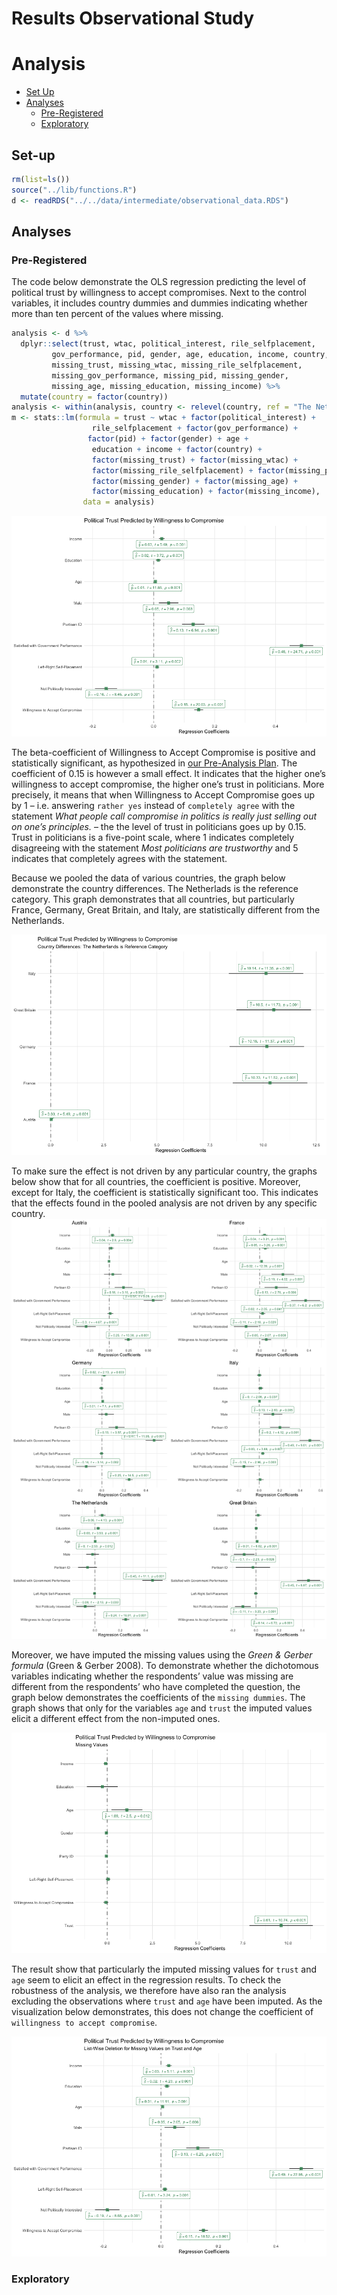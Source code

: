 Results Observational Study
================

# Analysis

  - [Set Up](#set-up)
  - [Analyses](#analysis)
      - [Pre-Registered](#pre-registered)
      - [Exploratory](#exploratory)

## Set-up

``` r
rm(list=ls())
source("../lib/functions.R")
d <- readRDS("../../data/intermediate/observational_data.RDS")
```

## Analyses

### Pre-Registered

The code below demonstrate the OLS regression predicting the level of
political trust by willingness to accept compromises. Next to the
control variables, it includes country dummies and dummies indicating
whether more than ten percent of the values where missing.

``` r
analysis <- d %>%
  dplyr::select(trust, wtac, political_interest, rile_selfplacement,
         gov_performance, pid, gender, age, education, income, country,
         missing_trust, missing_wtac, missing_rile_selfplacement,
         missing_gov_performance, missing_pid, missing_gender, 
         missing_age, missing_education, missing_income) %>%
  mutate(country = factor(country))
analysis <- within(analysis, country <- relevel(country, ref = "The Netherlands"))
m <- stats::lm(formula = trust ~ wtac + factor(political_interest) +
                  rile_selfplacement + factor(gov_performance) + 
                 factor(pid) + factor(gender) + age +
                  education + income + factor(country) + 
                  factor(missing_trust) + factor(missing_wtac) +
                  factor(missing_rile_selfplacement) + factor(missing_pid) +
                  factor(missing_gender) + factor(missing_age) + 
                  factor(missing_education) + factor(missing_income),
                data = analysis)
```

![](obervational_study_files/figure-gfm/unnamed-chunk-3-1.png)<!-- -->

The beta-coefficient of Willingness to Accept Compromise is positive and
statistically significant, as hypothesized in [our Pre-Analysis
Plan](https://osf.io/h29j3). The coefficient of 0.15 is however a small
effect. It indicates that the higher one’s willingness to accept
compromise, the higher one’s trust in politicians. More precisely, it
means that when Willingness to Accept Compromise goes up by 1 –
i.e. answering `rather yes` instead of `completely agree` with the
statement *What people call compromise in politics is really just
selling out on one’s principles.* – the the level of trust in
politicians goes up by 0.15. Trust in politicians is a five-point scale,
where 1 indicates completely disagreeing with the statement *Most
politicians are trustworthy* and 5 indicates that completely agrees with
the statement.

Because we pooled the data of various countries, the graph below
demonstrate the country differences. The Netherlads is the reference
category. This graph demonstrates that all countries, but particularly
France, Germany, Great Britain, and Italy, are statistically different
from the Netherlands.

![](obervational_study_files/figure-gfm/unnamed-chunk-4-1.png)<!-- -->

To make sure the effect is not driven by any particular country, the
graphs below show that for all countries, the coefficient is positive.
Moreover, except for Italy, the coefficient is statistically significant
too. This indicates that the effects found in the pooled analysis are
not driven by any specific country.
![](obervational_study_files/figure-gfm/unnamed-chunk-5-1.png)<!-- -->

Moreover, we have imputed the missing values using the *Green & Gerber
formula* (Green & Gerber 2008). To demonstrate whether the dichotomous
variables indicating whether the respondents’ value was missing are
different from the respondents’ who have completed the question, the
graph below demonstrates the coefficients of the `missing dummies`. The
graph shows that only for the variables `age` and `trust` the imputed
values elicit a different effect from the non-imputed ones.

![](obervational_study_files/figure-gfm/unnamed-chunk-6-1.png)<!-- -->

The result show that particularly the imputed missing values for `trust`
and `age` seem to elicit an effect in the regression results. To check
the robustness of the analysis, we therefore have also ran the analysis
excluding the observations where `trust` and `age` have been imputed. As
the visualization below demonstrates, this does not change the
coefficient of `willingness to accept compromise`.

![](obervational_study_files/figure-gfm/unnamed-chunk-7-1.png)<!-- -->

### Exploratory
